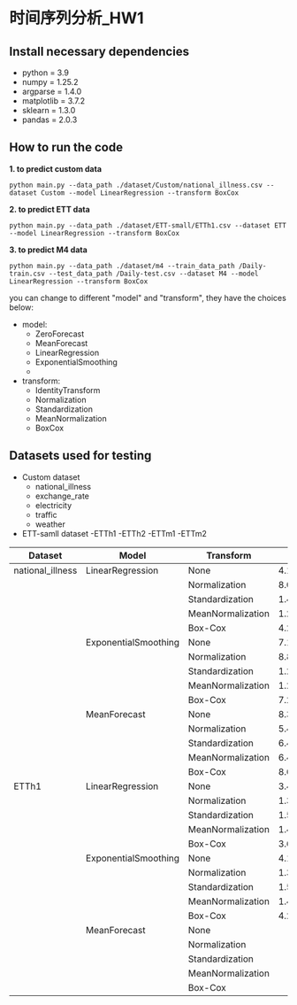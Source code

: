 # 时间序列分析_HW1
## Install necessary dependencies
- python = 3.9
- numpy = 1.25.2
- argparse = 1.4.0
- matplotlib = 3.7.2
- sklearn = 1.3.0
- pandas = 2.0.3

## How to run the code
**1. to predict custom data**
```
python main.py --data_path ./dataset/Custom/national_illness.csv --dataset Custom --model LinearRegression --transform BoxCox
```
**2. to predict ETT data**
```
python main.py --data_path ./dataset/ETT-small/ETTh1.csv --dataset ETT --model LinearRegression --transform BoxCox
```

**3. to predict M4 data**
```
python main.py --data_path ./dataset/m4 --train_data_path /Daily-train.csv --test_data_path /Daily-test.csv --dataset M4 --model LinearRegression --transform BoxCox
```

you can change to different "model" and "transform", they have the choices below:
- model:
  - ZeroForecast
  - MeanForecast
  - LinearRegression
  - ExponentialSmoothing
  - 
- transform:
  - IdentityTransform
  - Normalization
  - Standardization
  - MeanNormalization
  - BoxCox

## Datasets used for testing
- Custom dataset
  - national_illness
  - exchange_rate
  - electricity
  - traffic
  - weather
- ETT-samll dataset
  -ETTh1
  -ETTh2
  -ETTm1
  -ETTm2

| Dataset  | Model | Transform | MSE  | MAE  | MAPE | SMAPE | MASE |
| -------- | ----- | --------- | ----- | ----- | ----- | ----- | ----- |
| national_illness  | LinearRegression    | None      |   4.187e+10   |  1.578e+05    |  1.420e+01    |   1.455e+01   |  6.666e-01    |
|          |       | Normalization |   8.044e+10   |  2.315e+05    |   2.245e+01   |   1.968e+01    |   1.134e+00   |
|          |       | Standardization   |   1.437e+11   |   3.138e+05   |   3.046e+01    |   2.506e+01    |   1.651e+00   |
|          |       | MeanNormalization   |  1.247e+11   |  3.028e+05   |   2.954e+01   |   2.475e+01   |   1.523e+00   |
|          |       | Box-Cox   |  4.264e+10    |   1.599e+05   |  1.440e+01   |   1.480e+01   |  6.789e-01   |
|          | ExponentialSmoothing   | None      |   7.101e+10   |  2.205e+05    |    1.949e+01  |    2.019e+01   |   1.051e+00   |
|          |       | Normalization |   8.877e+10   |  2.452e+05    |   2.429e+01   |   2.108e+01    |   1.099e+00   |
|          |       | Standardization     |   1.265e+11   |   2.877e+05   |   2.923e+01   |    2.394e+01   |  1.360e+00    |
|          |       | MeanNormalization    |   1.299e+11   |   2.939e+05   |   2.979e+01   |    2.437e+01   |   1.374e+00   |
|          |       | Box-Cox   |   7.273e+10   |  2.233e+05    |   1.967e+01   |   2.047e+01   |   1.068e+00   |      
|          | MeanForecast   | None      |   8.300e+10   |  2.486e+05    |    2.079e+01  |    2.307e+01   |   1.204e+00   |
|          |       | Normalization |  5.434e+10  |  1.992e+05    |   1.828e+01   |   1.760e+01    |   8.639e-01   |
|          |       | Standardization     |  6.427e+10   |   2.125e+05   |   2.102e+01  |   1.872e+01   |   9.496e-01   |
|          |       | MeanNormalization    |   6.427e+10   |   2.125e+05   |   2.102e+01   |   1.872e+01   |   9.496e-01   |
|          |       | Box-Cox   |   8.645e+10   |  2.549e+05    |   2.129e+01   |    2.374e+01   |   1.236e+00   |
| ETTh1  | LinearRegression    | None      |   3.451e+00   |   1.370e+00   |   3.603e+04   |   3.169e+01   |   1.105e+00   |
|          |       | Normalization |   1.339e+01  |   3.037e+00   |  1.234e+05    |  5.169e+01    |   2.853e+00   |
|          |       | Standardization   |  1.557e+01    |   3.272e+00   |   1.339e+05   |   5.406e+01   |   3.095e+00   |
|          |       | MeanNormalization   |  1.404e+01   |   3.122e+00   |  1.290e+05    |  5.254e+01    |   2.932e+00   |
|          |       | Box-Cox   |   3.679e+00  |  1.423e+00    |   3.047e+04   |   3.522e+01   |   1.154e+00   |
|          | ExponentialSmoothing   | None      |   4.136e+00   |   1.538e+00   |   4.114e+04   |  3.499e+01    |   1.277e+00   |
|          |       | Normalization |  1.377e+01   |   3.050e+00   |   1.226e+05   |  5.175e+01    |  2.866e+00    |
|          |       | Standardization   |   1.555e+01   |   3.260e+00   |   1.351e+05   |   5.370e+01   |   3.085e+00   |
|          |       | MeanNormalization   |  1.434e+01   |    3.137e+00  |    1.279e+05  |   5.267e+01   |   2.946e+00   |
|          |       | Box-Cox   |   4.291e+00  |   1.568e+00   |  3.612e+04    |   3.821e+01   |  1.303e+00    |  
|          | MeanForecast   | None      |      |      |      |      |      |
|          |       | Normalization |     |      |      |      |      |
|          |       | Standardization   |      |      |      |      |      |
|          |       | MeanNormalization   |     |      |      |      |      |
|          |       | Box-Cox   |     |      |      |      |      |
















